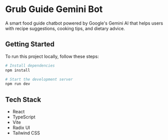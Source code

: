 # Grub Guide Gemini Bot

A smart food guide chatbot powered by Google's Gemini AI that helps users with recipe suggestions, cooking tips, and dietary advice.

## Getting Started

To run this project locally, follow these steps:

```bash
# Install dependencies
npm install

# Start the development server
npm run dev
```

## Tech Stack
- React
- TypeScript
- Vite
- Radix UI
- Tailwind CSS
